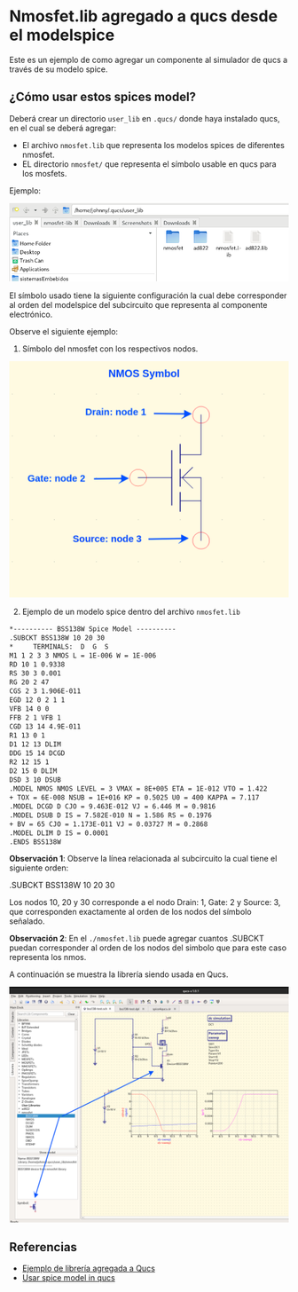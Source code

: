 # Nmosfet.lib agregado a qucs desde el modelspice

Este es un ejemplo de como agregar un componente al simulador de qucs a través de su modelo spice.

## ¿Cómo usar estos spices model?

Deberá crear un directorio `user_lib` en `.qucs/` donde haya instalado qucs, en el cual se deberá agregar:

* El archivo `nmosfet.lib` que representa los modelos spices de diferentes nmosfet.
* EL directorio `nmosfet/` que representa el símbolo usable en qucs para los mosfets.

Ejemplo:

![Librería en qucs](./ubicacion-libreria.png)


El símbolo usado tiene la siguiente configuración la cual debe corresponder al orden del modelspice
del subcircuito que representa al componente electrónico.

Observe el siguiente ejemplo:

1. Símbolo del nmosfet con los respectivos nodos.

![sym-nmosfet-png](./nmos-sym.png)

2. Ejemplo de un modelo spice dentro del archivo `nmosfet.lib`

```cir
*---------- BSS138W Spice Model ----------
.SUBCKT BSS138W 10 20 30 
*     TERMINALS:  D  G  S
M1 1 2 3 3 NMOS L = 1E-006 W = 1E-006 
RD 10 1 0.9338 
RS 30 3 0.001 
RG 20 2 47 
CGS 2 3 1.906E-011 
EGD 12 0 2 1 1 
VFB 14 0 0 
FFB 2 1 VFB 1 
CGD 13 14 4.9E-011 
R1 13 0 1 
D1 12 13 DLIM 
DDG 15 14 DCGD 
R2 12 15 1 
D2 15 0 DLIM 
DSD 3 10 DSUB 
.MODEL NMOS NMOS LEVEL = 3 VMAX = 8E+005 ETA = 1E-012 VTO = 1.422 
+ TOX = 6E-008 NSUB = 1E+016 KP = 0.5025 U0 = 400 KAPPA = 7.117 
.MODEL DCGD D CJO = 9.463E-012 VJ = 6.446 M = 0.9816 
.MODEL DSUB D IS = 7.582E-010 N = 1.586 RS = 0.1976 
+ BV = 65 CJO = 1.173E-011 VJ = 0.03727 M = 0.2868 
.MODEL DLIM D IS = 0.0001 
.ENDS BSS138W
```

**Observación 1**: Observe la línea relacionada al subcircuito la cual tiene el siguiente orden:

.SUBCKT BSS138W 10 20 30 

Los nodos 10, 20 y 30 corresponde a el nodo Drain: 1, Gate: 2 y Source: 3, que corresponden exactamente al orden de los nodos del símbolo señalado.

**Observación 2**: En el `./nmosfet.lib` puede agregar cuantos .SUBCKT puedan corresponder al orden de los nodos
del simbolo que para este caso representa los nmos.

A continuación se muestra la librería siendo usada en Qucs.

![Example](./example-use-nmos.png)




## Referencias

* [Ejemplo de librería agregada a Qucs](https://github.com/ra3xdh/qucs_spicelib)
* [Usar spice model in qucs](https://qucs-help.readthedocs.io/en/spice4qucs/SubLib.html#using-manufacturers-component-data-libraries)
